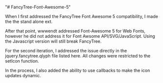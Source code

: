"# FancyTree-Font-Awesome-5" 

When I first addressed the FancyTree Font Awesome 5 compatibility, I made the the stand alone ext.

After that point, wwwendt addressed Font-Awesome 5 for Web Fonts, however he did not address it for Font Awsome API/SVG/JavaScript.
Using the Javascript version will still break FancyTree.

For the second iteration, I addressed the issue directly in the jquery.fancytree.qlyph file listed here. All changes were restricted to the setIcon function.

In the process, I also added the ability to use callbacks to make the icon updates dynamic.
